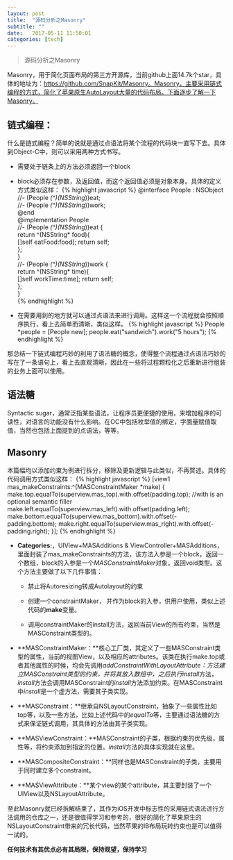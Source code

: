 ```yaml
---
layout: post
title:  "源码分析之Masonry"
subtitle: ""
date:   2017-05-11 11:50:01
categories: [tech]
---
```


> 源码分析之Masonry

Masonry，用于简化页面布局的第三方开源库，当前github上面14.7k个star，具体的地址为：https://github.com/SnapKit/Masonry。Masonry，主要采用链式编程的方式，简化了苹果原生AutoLayout大量的代码布局。下面逐步了解一下Masonry。

## 链式编程：
什么是链式编程？简单的说就是通过点语法将某个流程的代码块一直写下去。具体到Object-C中，则可以采用两种方式书写。

- 需要处于链条上的方法必须返回一个block

- block必须存在参数，及返回值，而这个返回值必须是对象本身。具体的定义方式类似这样：
{% highlight javascript %}
@interface People : NSObject   
//- (People *(^)(NSString*))eat;  
//- (People *(^)(NSString*))work;   
@end  
@implementation People  
//- (People *(^)(NSString*))eat {  
    return ^(NSString* food){  
        []self eatFood:food];
        return self;  
    };  
}  
//- (People *(^)(NSString*))work {  
    return ^(NSString* time){  
        []self workTime:time];
        return self;  
    };  
}  
{% endhighlight %}

- 在需要用到的地方就可以通过点语法来进行调用。这样这一个流程就会按照顺序执行，看上去简单而清晰，类似这样。
{% highlight javascript %}
People *people = [People new];
people.eat("sandwich").work("5 hours");
{% endhighlight %}

那总结一下链式编程巧妙的利用了语法糖的概念，使得整个流程通过点语法巧妙的写在了一条语句上，看上去直观清晰，因此在一些将过程颗粒化之后重新进行组装的业务上面可以使用。

## 语法糖
Syntactic sugar，通常泛指某些语法，让程序员更便捷的使用，来增加程序的可读性，对语言的功能没有什么影响。在OC中包括枚举值的绑定，字面量赋值取值，当然也包括上面提到的点语法，等等。

## Masonry
本篇幅均以添加约束为例进行拆分，移除及更新逻辑与此类似，不再赘述。具体的代码调用方式类似这样：
{% highlight javascript %}
[view1 mas_makeConstraints:^(MASConstraintMaker *make) {
 make.top.equalTo(superview.mas_top).with.offset(padding.top); //with is an optional semantic filler
 make.left.equalTo(superview.mas_left).with.offset(padding.left);   make.bottom.equalTo(superview.mas_bottom).with.offset(-padding.bottom);
 make.right.equalTo(superview.mas_right).with.offset(-padding.right);
}];
{% endhighlight %}

- **Categories:**，UIView+MASAdditions & ViewController+MASAdditions，里面封装了mas_makeConstraints的方法，该方法入参是一个block，返回一个数组，block的入参是一个*MASConstraintMaker*对象，返回void类型。这个方法主要做了以下几件事情：

	- 禁止将Autoresizing转成Autolayout的约束

	- 创建一个constraintMaker， 并作为block的入参，供用户使用，类似上述代码的**make**变量。

	- 调用constraintMaker的install方法，返回当前View的所有约束，当然是MASConstraint类型的。

- **MASConstraintMaker：**核心工厂类，其定义了一些MASConstraint类型的属性，当前的视图View，以及相应的attributes。该类在执行make.top或者其他属性的时候，均会先调用*addConstraintWithLayoutAttribute：*方法建立MASConstraint类型的约束，并将其放入数组中，之后执行*install*方法，*install*方法会调用MASConstraint的*install*方法添加约束。在MASConstraint中*install*是一个虚方法，需要其子类实现。

- **MASConstraint：**继承自NSLayoutConstraint，抽象了一些属性比如top等，以及一些方法，比如上述代码中的*equalTo*等，主要通过语法糖的方式来保证链式调用，其具体的方法由其子类实现。

- **MASViewConstraint：**MASConstraint的子类，根据约束的优先级，属性等，将约束添加到指定的位置。*install*方法的具体实现就在这里。

- **MASCompositeConstraint：**同样也是MASConstraint的子类，主要用于同时建立多个constraint。

- **MASViewAttribute：**某个view的某个attribute，其主要封装了一个UIView以及NSLayoutAttribute。

至此Masonry就已经拆解结束了，其作为iOS开发中标志性的采用链式语法进行方法调用的仓库之一，还是很值得学习和参考的，很好的简化了苹果原生的NSLayoutConstraint带来的冗长代码，当然苹果的IB布局玩转约束也是可以值得一试的。


**任何技术有其优点必有其局限，保持观望，保持学习**

